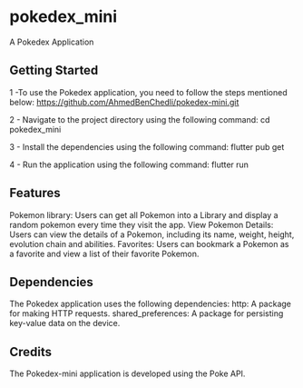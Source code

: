 # pokedex_mini
A Pokedex Application

## Getting Started
1 -To use the Pokedex application, you need to follow the steps mentioned below:
https://github.com/AhmedBenChedli/pokedex-mini.git

2 - Navigate to the project directory using the following command:
cd pokedex_mini

3 - Install the dependencies using the following command:
flutter pub get

4 - Run the application using the following command:
flutter run

## Features
Pokemon library: Users can get all Pokemon into a Library and display a random pokemon every time they visit the app.
View Pokemon Details: Users can view the details of a Pokemon, including its name, weight, height, evolution chain and abilities.
Favorites: Users can bookmark a Pokemon as a favorite and view a list of their favorite Pokemon.

## Dependencies
The Pokedex application uses the following dependencies:
http: A package for making HTTP requests.
shared_preferences: A package for persisting key-value data on the device.

## Credits
The Pokedex-mini application is developed using the Poke API.